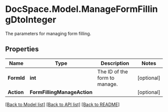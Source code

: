 # DocSpace.Model.ManageFormFillingDtoInteger
The parameters for managing form filling.

## Properties

Name | Type | Description | Notes
------------ | ------------- | ------------- | -------------
**FormId** | **int** | The ID of the form to manage. | [optional] 
**Action** | **FormFillingManageAction** |  | [optional] 

[[Back to Model list]](../README.md#documentation-for-models) [[Back to API list]](../README.md#documentation-for-api-endpoints) [[Back to README]](../README.md)

